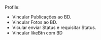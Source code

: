 Profile:

- Vincular Publicações ao BD.
- Vincular Fotos ao BD.
- Vicular enviar Status e requisitar Status.
- Vincular likeBtn com BD
